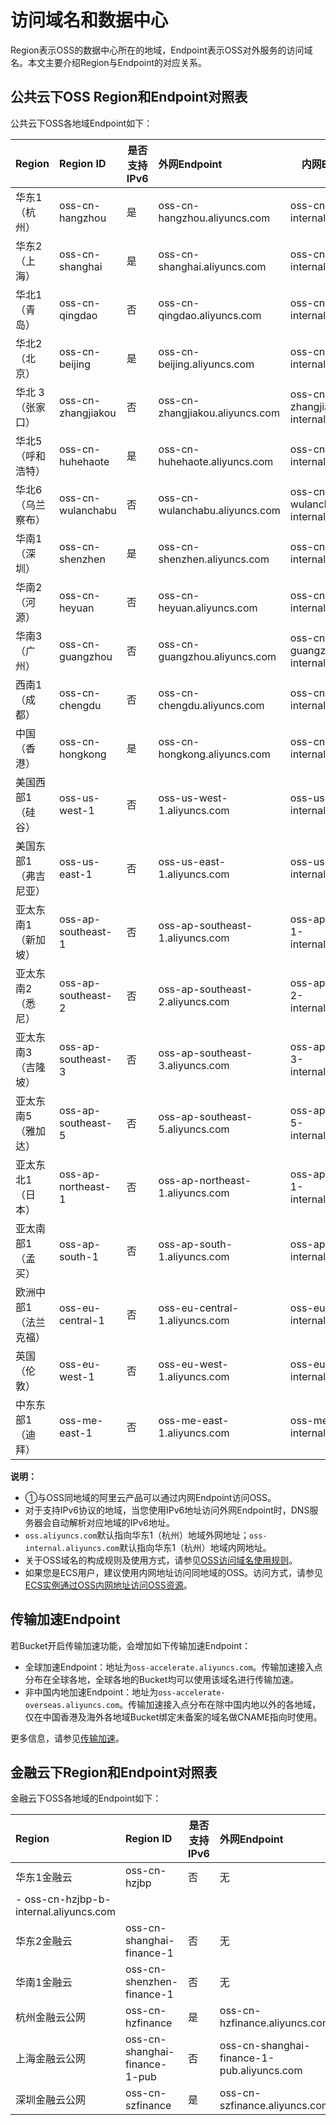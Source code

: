 # 访问域名和数据中心

Region表示OSS的数据中心所在的地域，Endpoint表示OSS对外服务的访问域名。本文主要介绍Region与Endpoint的对应关系。

## 公共云下OSS Region和Endpoint对照表

公共云下OSS各地域Endpoint如下：

|Region|Region ID|是否支持IPv6|外网Endpoint|内网Endpoint①|
|:-----|:--------|--------|:---------|-----------|
|华东1（杭州）|oss-cn-hangzhou|是|oss-cn-hangzhou.aliyuncs.com|oss-cn-hangzhou-internal.aliyuncs.com|
|华东2（上海）|oss-cn-shanghai|是|oss-cn-shanghai.aliyuncs.com|oss-cn-shanghai-internal.aliyuncs.com|
|华北1（青岛）|oss-cn-qingdao|否|oss-cn-qingdao.aliyuncs.com|oss-cn-qingdao-internal.aliyuncs.com|
|华北2（北京）|oss-cn-beijing|是|oss-cn-beijing.aliyuncs.com|oss-cn-beijing-internal.aliyuncs.com|
|华北 3（张家口）|oss-cn-zhangjiakou|否|oss-cn-zhangjiakou.aliyuncs.com|oss-cn-zhangjiakou-internal.aliyuncs.com|
|华北5（呼和浩特）|oss-cn-huhehaote|是|oss-cn-huhehaote.aliyuncs.com|oss-cn-huhehaote-internal.aliyuncs.com|
|华北6（乌兰察布）|oss-cn-wulanchabu|否|oss-cn-wulanchabu.aliyuncs.com|oss-cn-wulanchabu-internal.aliyuncs.com|
|华南1（深圳）|oss-cn-shenzhen|是|oss-cn-shenzhen.aliyuncs.com|oss-cn-shenzhen-internal.aliyuncs.com|
|华南2（河源）|oss-cn-heyuan|否|oss-cn-heyuan.aliyuncs.com|oss-cn-heyuan-internal.aliyuncs.com|
|华南3（广州）|oss-cn-guangzhou|否|oss-cn-guangzhou.aliyuncs.com|oss-cn-guangzhou-internal.aliyuncs.com|
|西南1（成都）|oss-cn-chengdu|否|oss-cn-chengdu.aliyuncs.com|oss-cn-chengdu-internal.aliyuncs.com|
|中国（香港）|oss-cn-hongkong|是|oss-cn-hongkong.aliyuncs.com|oss-cn-hongkong-internal.aliyuncs.com|
|美国西部1（硅谷）|oss-us-west-1|否|oss-us-west-1.aliyuncs.com|oss-us-west-1-internal.aliyuncs.com|
|美国东部1（弗吉尼亚）|oss-us-east-1|否|oss-us-east-1.aliyuncs.com|oss-us-east-1-internal.aliyuncs.com|
|亚太东南1（新加坡）|oss-ap-southeast-1|否|oss-ap-southeast-1.aliyuncs.com|oss-ap-southeast-1-internal.aliyuncs.com|
|亚太东南2（悉尼）|oss-ap-southeast-2|否|oss-ap-southeast-2.aliyuncs.com|oss-ap-southeast-2-internal.aliyuncs.com|
|亚太东南3（吉隆坡）|oss-ap-southeast-3|否|oss-ap-southeast-3.aliyuncs.com|oss-ap-southeast-3-internal.aliyuncs.com|
|亚太东南5（雅加达）|oss-ap-southeast-5|否|oss-ap-southeast-5.aliyuncs.com|oss-ap-southeast-5-internal.aliyuncs.com|
|亚太东北1（日本）|oss-ap-northeast-1|否|oss-ap-northeast-1.aliyuncs.com|oss-ap-northeast-1-internal.aliyuncs.com|
|亚太南部1（孟买）|oss-ap-south-1|否|oss-ap-south-1.aliyuncs.com|oss-ap-south-1-internal.aliyuncs.com|
|欧洲中部1（法兰克福）|oss-eu-central-1|否|oss-eu-central-1.aliyuncs.com|oss-eu-central-1-internal.aliyuncs.com|
|英国（伦敦）|oss-eu-west-1|否|oss-eu-west-1.aliyuncs.com|oss-eu-west-1-internal.aliyuncs.com|
|中东东部1（迪拜）|oss-me-east-1|否|oss-me-east-1.aliyuncs.com|oss-me-east-1-internal.aliyuncs.com|

**说明：**

-   ①与OSS同地域的阿里云产品可以通过内网Endpoint访问OSS。
-   对于支持IPv6协议的地域，当您使用IPv6地址访问外网Endpoint时，DNS服务器会自动解析对应地域的IPv6地址。
-   `oss.aliyuncs.com`默认指向华东1（杭州）地域外网地址；`oss-internal.aliyuncs.com`默认指向华东1（杭州）地域内网地址。
-   关于OSS域名的构成规则及使用方式，请参见[OSS访问域名使用规则](/cn.zh-CN/开发指南/访问域名（Endpoint）/OSS访问域名使用规则.md)。
-   如果您是ECS用户，建议使用内网地址访问同地域的OSS。访问方式，请参见[ECS实例通过OSS内网地址访问OSS资源](/cn.zh-CN/开发指南/访问域名（Endpoint）/ECS实例通过OSS内网地址访问OSS资源.md)。

## 传输加速Endpoint

若Bucket开启传输加速功能，会增加如下传输加速Endpoint：

-   全球加速Endpoint：地址为`oss-accelerate.aliyuncs.com`。传输加速接入点分布在全球各地，全球各地的Bucket均可以使用该域名进行传输加速。
-   非中国内地加速Endpoint：地址为`oss-accelerate-overseas.aliyuncs.com`。传输加速接入点分布在除中国内地以外的各地域，仅在中国香港及海外各地域Bucket绑定未备案的域名做CNAME指向时使用。

更多信息，请参见[传输加速](/cn.zh-CN/开发指南/存储空间（Bucket）/传输加速.md)。

## 金融云下Region和Endpoint对照表

金融云下OSS各地域的Endpoint如下：

|Region|Region ID|是否支持IPv6|外网Endpoint|内网Endpoint|
|:-----|:--------|--------|:---------|----------|
|华东1金融云|oss-cn-hzjbp|否|无|-   oss-cn-hzjbp-a-internal.aliyuncs.com
-   oss-cn-hzjbp-b-internal.aliyuncs.com |
|华东2金融云|oss-cn-shanghai-finance-1|否|无|oss-cn-shanghai-finance-1-internal.aliyuncs.com|
|华南1金融云|oss-cn-shenzhen-finance-1|否|无|oss-cn-shenzhen-finance-1-internal.aliyuncs.com|
|杭州金融云公网|oss-cn-hzfinance|是|oss-cn-hzfinance.aliyuncs.com|oss-cn-hzfinance-internal.aliyuncs.com|
|上海金融云公网|oss-cn-shanghai-finance-1-pub|否|oss-cn-shanghai-finance-1-pub.aliyuncs.com|oss-cn-shanghai-finance-1-pub-internal.aliyuncs.com|
|深圳金融云公网|oss-cn-szfinance|是|oss-cn-szfinance.aliyuncs.com|oss-cn-szfinance-internal.aliyuncs.com|

